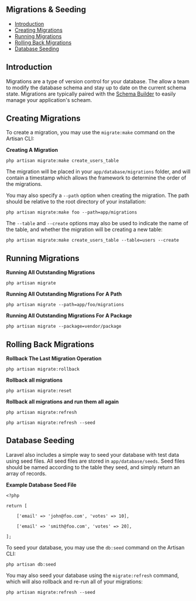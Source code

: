 ## Migrations & Seeding

- [Introduction](#introduction)
- [Creating Migrations](#creating-migrations)
- [Running Migrations](#running-migrations)
- [Rolling Back Migrations](#rolling-back-migrations)
- [Database Seeding](#database-seeding)

<a name="introduction"></a>
## Introduction

Migrations are a type of version control for your database. The allow a team to modify the database schema and stay up to date on the current schema state. Migrations are typically paired with the [Schema Builder](/docs/schema) to easily manage your application's scheam.

<a name="creating-migrations"></a>
## Creating Migrations

To create a migration, you may use the `migrate:make` command on the Artisan CLI:

**Creating A Migration**

	php artisan migrate:make create_users_table

The migration will be placed in your `app/database/migrations` folder, and will contain a timestamp which allows the framework to determine the order of the migrations.

You may also specify a `--path` option when creating the migration. The path should be relative to the root directory of your installation:

	php artisan migrate:make foo --path=app/migrations

The `--table` and `--create` options may also be used to indicate the name of the table, and whether the migration will be creating a new table:

	php artisan migrate:make create_users_table --table=users --create

<a name="running-migrations"></a>
## Running Migrations

**Running All Outstanding Migrations**

	php artisan migrate

**Running All Outstanding Migrations For A Path**

	php artisan migrate --path=app/foo/migrations

**Running All Outstanding Migrations For A Package**

	php artisan migrate --package=vendor/package

<a name="rolling-back-migrations"></a>
## Rolling Back Migrations

**Rollback The Last Migration Operation**

	php artisan migrate:rollback

**Rollback all migrations**

	php artisan migrate:reset

**Rollback all migrations and run them all again**

	php artisan migrate:refresh

	php artisan migrate:refresh --seed

<a name="database-seeding"></a>
## Database Seeding

Laravel also includes a simple way to seed your database with test data using seed files. All seed files are stored in `app/database/seeds`. Seed files should be named according to the table they seed, and simply return an array of records.

**Example Database Seed File**

	<?php

	return [

		['email' => 'john@foo.com', 'votes' => 10],

		['email' => 'smith@foo.com', 'votes' => 20],

	];

To seed your database, you may use the `db:seed` command on the Artisan CLI:

	php artisan db:seed

You may also seed your database using the `migrate:refresh` command, which will also rollback and re-run all of your migrations:

	php artisan migrate:refresh --seed
